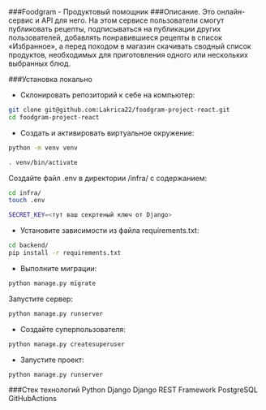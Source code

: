 ###Foodgram - Продуктовый помощник
###Описание.
Это онлайн-сервис и API для него. На этом сервисе пользователи смогут публиковать рецепты, подписываться на публикации других пользователей, добавлять понравившиеся рецепты в список «Избранное», а перед походом в магазин скачивать сводный список продуктов, необходимых для приготовления одного или нескольких выбранных блюд.

###Установка локально
- Склонировать репозиторий к себе на компьютер:
```bash
git clone git@github.com:Lakrica22/foodgram-project-react.git
cd foodgram-project-react
```
- Cоздать и активировать виртуальное окружение:
```bash
python -m venv venv
```
```bash
. venv/bin/activate
```
Cоздайте файл .env в директории /infra/ с содержанием:
```bash
cd infra/
touch .env
```
```bash
SECRET_KEY=<тут ваш секртеный ключ от Django>
```

- Установите зависимости из файла requirements.txt:
```bash
cd backend/
pip install -r requirements.txt
```
- Выполните миграции:
```bash
python manage.py migrate
```
Запустите сервер:
```bash
python manage.py runserver
```
- Создайте суперпользователя:

```bash
python manage.py createsuperuser
```

- Запустите проект:

```bash
python manage.py runserver
```

###Стек технологий
Python
Django
Django REST Framework
PostgreSQL
GitHubActions
